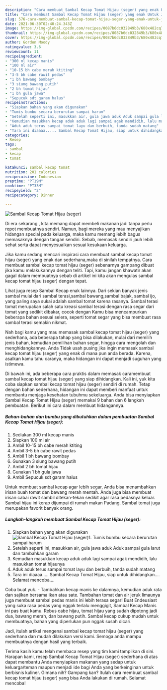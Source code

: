 ```yaml
---
description: "Cara membuat Sambal Kecap Tomat Hijau (seger) yang enak Untuk Jualan"
title: "Cara membuat Sambal Kecap Tomat Hijau (seger) yang enak Untuk Jualan"
slug: 576-cara-membuat-sambal-kecap-tomat-hijau-seger-yang-enak-untuk-jualan
date: 2021-06-30T02:40:24.343Z
image: https://img-global.cpcdn.com/recipes/0087b6dc032849b3/680x482cq70/sambal-kecap-tomat-hijau-seger-foto-resep-utama.jpg
thumbnail: https://img-global.cpcdn.com/recipes/0087b6dc032849b3/680x482cq70/sambal-kecap-tomat-hijau-seger-foto-resep-utama.jpg
cover: https://img-global.cpcdn.com/recipes/0087b6dc032849b3/680x482cq70/sambal-kecap-tomat-hijau-seger-foto-resep-utama.jpg
author: Gordon Moody
ratingvalue: 3.6
reviewcount: 11
recipeingredient:
- "300 ml kecap manis"
- "100 ml air"
- "10-15 bh cabe merah ktiting"
- "3-5 bh cabe rawit pedas"
- "1 bh bawang bombay"
- "3 siung bawang putih"
- "2 bh tomat hijau"
- "1 bh gula jawa"
- "Sepucuk sdt garam halus"
recipeinstructions:
- "Siapkan bahan yang akan digunakan"
- "Tumis bumbu secara berurutan sampai harum"
- "Setelah seperti ini, masukkan air, gula jawa aduk Aduk sampai gula larut dan tambahkan garam"
- "Kemudian masukkan kecap aduk aduk lagi sampai agak mendidih, lalu masukkan tomat hijaunya"
- "Aduk aduk terus sampai tomat layu dan berbuih, tanda sudah matang"
- "Tara ini diaaaa..... Sambal Kecap Tomat Hijau, siap untuk dihidangkan.... Selamat mencoba...."
categories:
- Resep
tags:
- sambal
- kecap
- tomat

katakunci: sambal kecap tomat 
nutrition: 201 calories
recipecuisine: Indonesian
preptime: "PT19M"
cooktime: "PT33M"
recipeyield: "2"
recipecategory: Dinner

---
```



![Sambal Kecap Tomat Hijau (seger)](https://img-global.cpcdn.com/recipes/0087b6dc032849b3/680x482cq70/sambal-kecap-tomat-hijau-seger-foto-resep-utama.jpg)

Di era  sekarang , kita memang dapat membeli makanan jadi tanpa perlu repot membuatnya sendiri. Namun, bagi mereka yang mau menyajikan hidangan special pada keluarga, maka kamu memang lebih bagus memasaknya dengan tangan sendiri. Sebab, memasak sendiri jauh lebih sehat serta dapat menyesuaikan sesuai kesukaan keluarga.

Jika kamu sedang mencari inspirasi cara membuat sambal kecap tomat hijau (seger) yang enak dan sederhana,maka di sinilah tempatnya. Cara membuat sambal kecap tomat hijau (seger)  sebenarnya gampang dibuat jika kamu melakukannya dengan teliti. Tapi, kamu jangan khawatir akan gagal dalam membuatnya 
sebab di artikel ini kita akan mengulas sambal kecap tomat hijau (seger) dengan tepat.  

Lihat juga resep Sambal Kecap enak lainnya. Dari sekian banyak jenis sambal mulai dari sambal terasi,sambal bawang,sambal bajak, sambal ijo, yang paling saya sukai adalah sambal tomat karena rasanya. Sambal terasi tomat merupakan salah satu kreasi sambal terasi dengan rasa segar dari tomat yang sedikit dibakar, cocok dengan Kamu bisa mencampurkan beberapa bahan sesuai selera, seperti tomat segar yang bisa membuat rasa sambal terasi semakin nikmat.

Nah bagi kamu yang mau memasak sambal kecap tomat hijau (seger) yang sederhana, ada beberapa tahap yang bisa dilakukan, mulai dari memilih jenis bahan, kemudian pemilihan bahan segar, hingga cara mengolah dan menghidangkannya. Anda Tidak usah pusing jika ingin memasak sambal kecap tomat hijau (seger) yang enak di mana pun anda berada. Karena, asalkan kamu  tahu caranya, maka hidangan ini dapat menjadi suguhan yang istimewa.

Di bawah ini, ada beberapa cara praktis  dalam memasak caramembuat sambal kecap tomat hijau (seger) yang siap dihidangkan. Kali ini, yuk kita coba siapkan sambal kecap tomat hijau (seger) sendiri di rumah. Tetap dengan bahan sederhana, hidangan ini dapat memberi manfaat untuk membantu menjaga kesehatan tubuhmu sekeluarga. Anda bisa menyiapkan Sambal Kecap Tomat Hijau (seger) memakai 9 bahan dan 6 langkah pembuatan. Berikut ini cara dalam membuat hidangannya.

<!--inarticleads1-->

##### Bahan-bahan dan bumbu yang dibutuhkan dalam pembuatan Sambal Kecap Tomat Hijau (seger):

1. Sediakan 300 ml kecap manis
1. Siapkan 100 ml air
1. Ambil 10-15 bh cabe merah ktiting
1. Ambil 3-5 bh cabe rawit pedas
1. Ambil 1 bh bawang bombay
1. Gunakan 3 siung bawang putih
1. Ambil 2 bh tomat hijau
1. Gunakan 1 bh gula jawa
1. Ambil Sepucuk sdt garam halus


Untuk membuat sambal kecap agar lebih segar, Anda bisa menambahkan irisan buah tomat dan bawang merah mentah. Anda juga bisa membuat irisan cabai rawit sambil ditekan-tekan sedikit agar rasa pedasnya keluar. Sambal hijau ini kerap dijumpai di rumah makan Padang. Sambal tomat juga merupakan favorit banyak orang. 

<!--inarticleads2-->

##### Langkah-langkah membuat Sambal Kecap Tomat Hijau (seger):

1. Siapkan bahan yang akan digunakan
<img src="https://img-global.cpcdn.com/steps/16ec52db077d6eaa/160x128cq70/sambal-kecap-tomat-hijau-seger-langkah-memasak-1-foto.jpg" alt="Sambal Kecap Tomat Hijau (seger)">1. Tumis bumbu secara berurutan sampai harum
1. Setelah seperti ini, masukkan air, gula jawa aduk Aduk sampai gula larut dan tambahkan garam
1. Kemudian masukkan kecap aduk aduk lagi sampai agak mendidih, lalu masukkan tomat hijaunya
1. Aduk aduk terus sampai tomat layu dan berbuih, tanda sudah matang
1. Tara ini diaaaa..... Sambal Kecap Tomat Hijau, siap untuk dihidangkan.... Selamat mencoba....


Coba buat yuk. - Tambahkan kecap manis ke dalamnya, kemudian aduk rata dan sajikan bersama ikan atau sate. Tambahan tomat dan air jeruk limaunya juga membuat sambal pedas manis ini lebih terasa segar! Buat Endeusiast yang suka rasa pedas yang nggak terlalu menggigit, Sambal Kecap Manis ini pas buat kamu. Rebus cabe hijau, tomat hijau yang sudah dipotong jadi dua, bawang merah, dan bawang putih. Sambal kecap cukup mudah untuk membuatnya, bahan yang diperlukan pun nggak susah dicari. 

Jadi, itulah artikel mengenai  sambal kecap tomat hijau (seger)  yang sederhana dan mudah dilakukan versi kami. Semoga anda mampu membuatnya dengan hasil yang terbaik. 

Terima kasih kamu telah membaca resep yang tim kami tampilkan di sini. Harapan kami, resep  Sambal Kecap Tomat Hijau (seger) sederhana di atas dapat membantu Anda menyiapkan makanan yang sedap untuk keluarga/teman maupun menjadi ide bagi Anda yang berkeinginan untuk berbisnis kuliner. Gimana nih? Gampang kan? Itulah cara membuat sambal kecap tomat hijau (seger) yang bisa Anda lakukan di rumah. Selamat mencoba!

